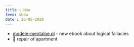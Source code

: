 ```yaml
---
title : Now
feed: show
date : 26-05-2020
---
```


- [modele-mentalne.pl](https://www.modele-mentalne.pl/) - new ebook about logical fallacies
- 🏡 repair of apartment